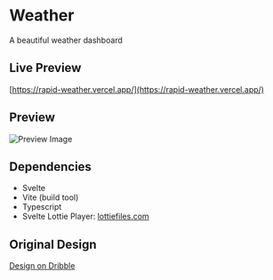 # Weather

A beautiful weather dashboard

## Live Preview

[https://rapid-weather.vercel.app/](https://rapid-weather.vercel.app/)

## Preview

![Preview Image](https://res.cloudinary.com/naptest/image/upload/v1637570597/weather_zdzu5v.png)

## Dependencies

- Svelte
- Vite (build tool)
- Typescript
- Svelte Lottie Player: [lottiefiles.com](https://lottiefiles.com/)

## Original Design

[Design on Dribble](https://dribbble.com/shots/10460680-Weather-App)
